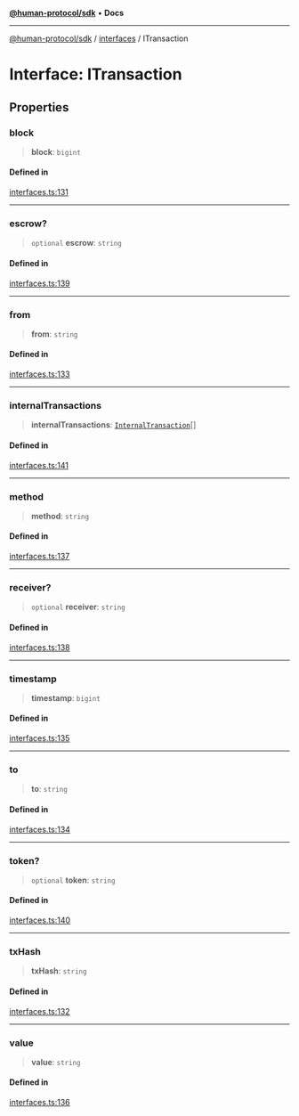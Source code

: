[**@human-protocol/sdk**](../../README.md) • **Docs**

***

[@human-protocol/sdk](../../modules.md) / [interfaces](../README.md) / ITransaction

# Interface: ITransaction

## Properties

### block

> **block**: `bigint`

#### Defined in

[interfaces.ts:131](https://github.com/humanprotocol/human-protocol/blob/397a6102fd594d5978fe79f36e3d14a3e178f166/packages/sdk/typescript/human-protocol-sdk/src/interfaces.ts#L131)

***

### escrow?

> `optional` **escrow**: `string`

#### Defined in

[interfaces.ts:139](https://github.com/humanprotocol/human-protocol/blob/397a6102fd594d5978fe79f36e3d14a3e178f166/packages/sdk/typescript/human-protocol-sdk/src/interfaces.ts#L139)

***

### from

> **from**: `string`

#### Defined in

[interfaces.ts:133](https://github.com/humanprotocol/human-protocol/blob/397a6102fd594d5978fe79f36e3d14a3e178f166/packages/sdk/typescript/human-protocol-sdk/src/interfaces.ts#L133)

***

### internalTransactions

> **internalTransactions**: [`InternalTransaction`](InternalTransaction.md)[]

#### Defined in

[interfaces.ts:141](https://github.com/humanprotocol/human-protocol/blob/397a6102fd594d5978fe79f36e3d14a3e178f166/packages/sdk/typescript/human-protocol-sdk/src/interfaces.ts#L141)

***

### method

> **method**: `string`

#### Defined in

[interfaces.ts:137](https://github.com/humanprotocol/human-protocol/blob/397a6102fd594d5978fe79f36e3d14a3e178f166/packages/sdk/typescript/human-protocol-sdk/src/interfaces.ts#L137)

***

### receiver?

> `optional` **receiver**: `string`

#### Defined in

[interfaces.ts:138](https://github.com/humanprotocol/human-protocol/blob/397a6102fd594d5978fe79f36e3d14a3e178f166/packages/sdk/typescript/human-protocol-sdk/src/interfaces.ts#L138)

***

### timestamp

> **timestamp**: `bigint`

#### Defined in

[interfaces.ts:135](https://github.com/humanprotocol/human-protocol/blob/397a6102fd594d5978fe79f36e3d14a3e178f166/packages/sdk/typescript/human-protocol-sdk/src/interfaces.ts#L135)

***

### to

> **to**: `string`

#### Defined in

[interfaces.ts:134](https://github.com/humanprotocol/human-protocol/blob/397a6102fd594d5978fe79f36e3d14a3e178f166/packages/sdk/typescript/human-protocol-sdk/src/interfaces.ts#L134)

***

### token?

> `optional` **token**: `string`

#### Defined in

[interfaces.ts:140](https://github.com/humanprotocol/human-protocol/blob/397a6102fd594d5978fe79f36e3d14a3e178f166/packages/sdk/typescript/human-protocol-sdk/src/interfaces.ts#L140)

***

### txHash

> **txHash**: `string`

#### Defined in

[interfaces.ts:132](https://github.com/humanprotocol/human-protocol/blob/397a6102fd594d5978fe79f36e3d14a3e178f166/packages/sdk/typescript/human-protocol-sdk/src/interfaces.ts#L132)

***

### value

> **value**: `string`

#### Defined in

[interfaces.ts:136](https://github.com/humanprotocol/human-protocol/blob/397a6102fd594d5978fe79f36e3d14a3e178f166/packages/sdk/typescript/human-protocol-sdk/src/interfaces.ts#L136)
